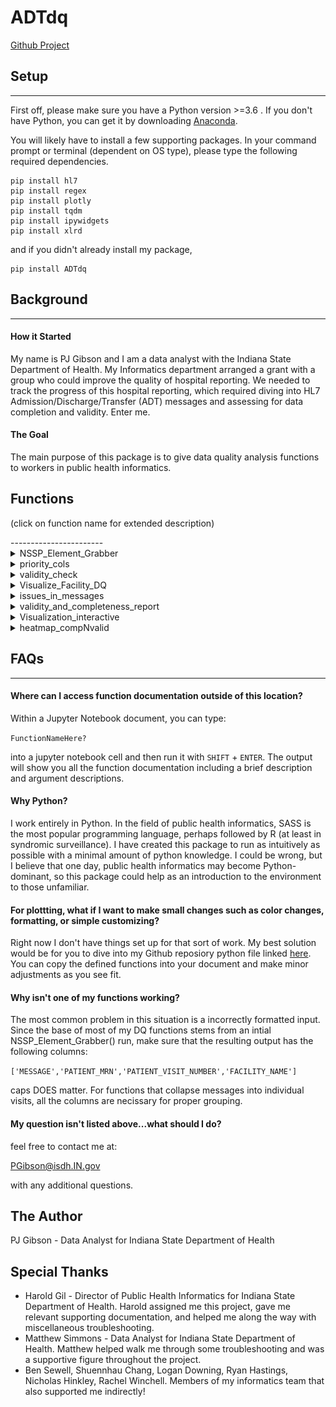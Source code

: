 # ADTdq

[Github Project](https://github.com/pjgibson25/ADTdq)


## Setup

-----------------------

First off, please make sure you have a Python version >=3.6 .
If you don't have Python, you can get it by downloading [Anaconda](https://docs.anaconda.com/anaconda/install/).

You will likely have to install a few supporting packages.  In your command prompt or terminal (dependent on OS type), please type the following required dependencies.

    pip install hl7
    pip install regex
    pip install plotly
    pip install tqdm
    pip install ipywidgets
    pip install xlrd

and if you didn't already install my package,

    pip install ADTdq

## Background 

-----------------------

#### How it Started

My name is PJ Gibson and I am a data analyst with the Indiana State Department of Health.
My Informatics department arranged a grant with a group who could improve the quality of hospital reporting.
We needed to track the progress of this hospital reporting, which required diving into HL7 Admission/Discharge/Transfer (ADT) messages and assessing for data completion and validity.
Enter me.


#### The Goal

The main purpose of this package is to give data quality analysis functions to workers in public health informatics. 




## Functions
<p>(click on function name for extended description)</p>
-----------------------

<details>
<summary>NSSP_Element_Grabber</summary>
  
## Documentation    

    NSSP_Element_Grabber(data,explicit_search=None,Priority_only=False,outfile='None',no_FAC=False,no_MRN=False,no_VisNum=False):
    
    Creates dataframe of important elements from PHESS data.
    Timed with cool updating progressbar (tqdm library).

    NOTE: Your input should contain the column titles:
	   MESSAGE , FACILITY_NAME
    

    Parameters
    ----------
    data: pandas DataFrame, required
	- input containing columns MESSAGE, FACILITY_NAME

    explicit_search: list, optional (default is None)
	- list of priority element names you want specifically.
	  Use argument-less list_elements() function to see all options

    Priority_only:  bool, optional (default is False)  
        - If True, only gives priority 1 or 2 elements

    outfile:  str, optional (default is 'None')
        - Replace with file name for dataframe to be wrote to as csv
            Will be located in working directory.
            DO NOT INCLUDE .csv IF YOU CHOOSE TO MAKE ONE

    no_FAC: Bool, optional (default is False)
	- If you don't have a FACILITY_NAME in your input, change to True
	  NOTE: without a FACILITY_NAME, usage of other functions within library can return errors

    no_MRN: Bool, optional (default is False)
	- If you do not want output to contain MRN information, change to True
	  NOTE: without a MRN, usage of other functions within library can return errors

    no_VisNum: Bool, optional (default is False)
	- If you do not want output to contain patient_visit_number information, change to True
	  NOTE: without a VisNum, usage of other functions within library can return errors
    
    Returns
    -------
    dataframe
        

## Code Examples 
    
```
# import the library and all its functions
from HL7reporting import *

# read in data
data1 = pd.read_csv('somefile.csv',engine='python')

# process through NSSP_Element_Grabber() function
parsed_df = NSSP_Element_Grabber(data1, Priority_only=True,outfile='nameofoutputfile')

```

*if you don't have no facility_name

```
data1 = pd.read_csv('somefile.csv',engine='python')

# process through NSSP_Element_Grabber() function
parsed_df = NSSP_Element_Grabber(new_input_dataframe, Priority_only=True,outfile='outfilename', no_FAC=True)
```

## Visualization of Output

<img src="https://github.com/pjgibson25/HL7reporting/raw/master/pics/excel_out_v1.png" alt="nssp_element_grabber_visual">

*note personal details are replaced with random ints and NaN values
<br>
</details>



<details>
<summary>priority_cols</summary>
  
## Documentation    

	priority_cols(df, priority='both', extras=None, drop_cols=None)

    Spits out NSSP priority columns from a dataframe.
    Priority can be 1,2, or both.
    Extras indicate additional columns from the original dataframe you would like the output to contain.
    Drop_Cols indicate columns that you want to NOT include
    Parameters
    ----------
    df: pandas dataframe, required
    *priority: str, optional (default is both)
            'both' - returns priority 1 and priority 2 element columns
            'one' or '1' - returns priority 1 element columns only
            'two' or '2' - returns priority 2 element columns only
    *extras:  list, optional (default is None)
            list must contain valid column values from df.
    *drop_cols:  list, optional (default is None)
            list must contain valid column values from df.
    Returns
    -------
    pandas Dataframe

   
## Code Examples 
    

```
# import the library and all its functions
from ADTdq import *

# read in data
data1 = pd.read_csv('somefile.csv',engine='python')

# process through NSSP_Element_Grabber() function
parsed_df = NSSP_Element_Grabber(data1,Timed=False,
                                    Priority_only=True,outfile='None')


# take the priority element columns from our output dataframe
#### remove two columns that are processed backend (always NaN)
only_priority1_df = priority_cols(parsed_df,priority='1',drop_cols=['Site_ID','C_Facility_ID'])

```

## Visualization of Output

<img src="https://github.com/pjgibson25/ADTdq/raw/master/pics/priority_cols.png" alt="priority_cols_Visual">

*note personal details are replaced with random ints and NaN values
*also note the lower number of columns
<br>
</details>


<details>
<summary>validity_check</summary>
  
## Documentation    

    validity_check(df, Timed=True)
    
    Checks to see which elements in a dataframe's specific NSSP priority columns meet NSSP validity standards.
    Returns a True/False dataframe with FACILITY_NAME,PATIENT_MRN,PATIENT_VISIT_NUMBER as only string-type columns
    
    Parameters
    ----------
    
    df - required, pandas Dataframe, output from NSSP_Element_Grabber() function    
    Timed - optional, boolean (True/False), default is True.  Returns time in seconds of completion.
    
    Returns
    --------
    validity_report - True/False dataframe with FACILITY_NAME,PATIENT_MRN,PATIENT_VISIT_NUMBER as only string-type columns
    
   
## Code Examples 
    

```
# import the library and all its functions
from ADTdq import *

# read in data
data1 = pd.read_csv('somefile.csv',engine='python')

# process through NSSP_Element_Grabber() function
parsed_df = NSSP_Element_Grabber(data1,Timed=False,
                                    Priority_only=True,outfile='None')


# take the priority element columns from our output dataframe
#### remove two columns that are processed backend (always NaN)
only_priority1_df = priority_cols(parsed_df,priority='1',drop_cols=['Site_ID','C_Facility_ID'])

# run the validity check function on it
val = validity_check(only_priority1_df)

```

## Visualization of Output

<img src="https://github.com/pjgibson25/ADTdq/raw/master/pics/validity_check.png" alt="validity_check_Visual">

*note the lower number of columns.  Not all columns able to be assessed for validity
<br>
</details>





<details>
<summary>Visualize_Facility_DQ</summary>
  
## Documentation    

    Visualize_Facility_DQ(df, fac_name, hide_yticks = False, Timed = True)
    
	
    Returns Visualization of data quality in the form of a heatmap.
    Rows are all individual visits for the inputted facility.
    Columns are NSSP Priority elements that can be checked for validity.
    Color shows valid entries (green), invalid entries (yellow), and absent entries (red)
    
    Parameters
    ----------
    
    df - required, pandas Dataframe, output from NSSP_Element_Grabber() function
    fac_name - required, str, valid name of facility.
        if unsure of valid entry options, use the following code for options:
        df['FACILITY_NAME'].unique()   # may need to change for your df name
    
    Returns
    --------
    out[0] = Pandas dataframe used to create visualization.  2D composed of 0s (red), 1s (yellow), 2s (green)
    out[1] = Pandas dataframe of data behind visit.  Multiple HL7 messages composing 1 visit concatenated by '~' character
    
    Output
    -------
    sns.heatmap visualization

## Code Examples 
    

```
# import the library and all its functions
from ADTdq import *

# read in data
data1 = pd.read_csv('somefile.csv',engine='python')

# process through NSSP_Element_Grabber() function
parsed_df = NSSP_Element_Grabber(data1,Timed=False,
                                    Priority_only=True,outfile='None')

# produce the visualization
visual = Visualize_Facility_DQ(parsed_df, 'hospital_name')
```

## Visualization of Output

<img src="https://github.com/pjgibson25/ADTdq/raw/master/pics/Visualize_Facility_DQ.png" alt="Visualize_Facility_DQ_Visual">

*note that this only produces the visualization for 1 facility

<br>
</details>




<details>
<summary>issues_in_messages</summary>
  
## Documentation    

    issues_in_messages(df, Timed=True, combine_issues_on_message = False, split_issue_column = False):
 
    Description
	----------
    Processes dataframe outputted by NSSP_Element_Grabber() function.
    Outputs dataframe describing message errors.  See optional args for output dataframe customation.
    
    Parameters
    ----------
    
    df - required, pandas Dataframe, output from NSSP_Element_Grabber() function
    *Timed - optional, bool, default is True.  Outputs runtime in seconds upon completion.
    *combine_issues_on_message - optional, bool, default is False.  SEE (2) below
    *split_issue_column - optional, bool, default is False.  SEE (3) below
    
    
    NOTE:  only one of 'combine_issues_on_message' or 'split_issue_column' can be True
    
    Returns
    ----------------------------------------------------------------------------
    Pandas dataframe. Columns include:
    
    (1)
    DEFAULT: WHEN split_issue_colum = False , combine_issue_on_message = False
    
    Group_ID -> string concatenation of FACILITY_NAME|PATIENT_MRN|PATIENT_VISIT_NUMBER
    MESSAGE -> full original message
    Issue -> string concatenation of 'error_type|element_name|priority|description|valid_options|message_value|suggestion|comment'
    
    ------
    
    (2)
    WHEN combine_issue_on_message = True, split_issue_colum = False 
    
    Group_ID -> string concatenation of FACILITY_NAME|PATIENT_MRN|PATIENT_VISIT_NUMBER
    MESSAGE -> full original message
    Issue -> string concatenation of 'error_type|element_name|priority|description|valid_options|message_value|suggestion|comment'
             MULTIPLE string concatenations per cell, separated by newline '\n'
    
    Num_Missings -> number of issues that had a type of 'Missing or Null'
    Num_Invalids -> number of issues that had a type of 'Invalid'
    Num_Issues_Total -> number of total issues
    
    ------
    
    (3)
    WHEN combine_issue_on_message = False , split_issue_colum = True
    
    Group_ID -> string concatenation of FACILITY_NAME|PATIENT_MRN|PATIENT_VISIT_NUMBER
    MESSAGE -> full original message
    error_type -> 'Missing or Null' or 'Invalid'
    element_name -> NSSP Priority Element name with issue
    priority -> NSSP Priority '1' or '2'
    description -> Describes location/parameters of element in HL7 message
    valid_options -> IF element can be checked for validity, describes a valid entry.
    message_value -> IF element was determined as invalid, give the invalid element value.
    suggestion -> IF element was determined as invalid, give an educated guess as to what they meant.
    comment -> IF element was determined as invalid, give feedback/advice on the message error.

## Code Examples 
    
Version 1:
```
# import the library and all its functions
from ADTdq import *

# read in data
data1 = pd.read_csv('somefile.csv',engine='python')

# process through NSSP_Element_Grabber() function
parsed_df = NSSP_Element_Grabber(data1,Timed=False,
                                    Priority_only=True,outfile='None')


# Find issues in messages
split_by_issue = issues_in_messages(parsed_df, split_issue_column=True)

# Get the facility name from the grouper ID
split_by_issue['Fac_Name'] = split_by_issue.Grouper_ID.str.split('\|').str[0]

# First sort the values so that all facility rows are next to one another, then by message similarly
split_by_issue = split_by_issue.sort_values(['Fac_Name','Grouper_ID','MESSAGE','Priority'])

# Set the indices so that when we export to excel, the index cells will merge making it look pretty
split_by_issue = split_by_issue.set_index(['Fac_Name','Grouper_ID','MESSAGE','Issue_Type'])

# Send it to an excel file!
split_by_issue.to_excel('split_by_issue_version1.xlsx')
```
Version 2:
```
# import the library and all its functions
from ADTdq import *

# read in data
data1 = pd.read_csv('somefile.csv',engine='python')

# process through NSSP_Element_Grabber() function
parsed_df = NSSP_Element_Grabber(data1,Timed=False,
                                    Priority_only=True,outfile='None')


# Find issues in messages
comb_issues = issues_in_messages(parsed_df, combine_issues_on_message=True)

# Get the facility name
comb_issues['Fac_Name'] = comb_issues.Grouper_ID.str.split('\|').str[0]

# Make first issue start with bullet point
comb_issues['Issue'] = comb_issues['Issue'].str.replace('^(.*)','• \g<1>',regex=True)

# Make each new line have a bullet point.
comb_issues['Issue'] = comb_issues['Issue'].str.replace('\n','\n• ')

# First sort the values so that all facility rows are next to one another, then by message similarly
comb_issues = comb_issues.sort_values(['Fac_Name','Grouper_ID','MESSAGE'])

# Set the indices so that when we export to excel, the index cells will merge making it look pretty
comb_issues = comb_issues.set_index(['Fac_Name','Grouper_ID','MESSAGE','Issue'])

# Send it to an excel file!
comb_issues.to_excel('comb_issue_version2.xlsx')
```

## Visualization of Output

Version 1
<img src="https://github.com/pjgibson25/ADTdq/raw/master/pics/issues_in_messages_v1.png" alt="issues_in_messages_Visual1">
<br>

Version 2 
<img src="https://github.com/pjgibson25/ADTdq/raw/master/pics/issues_in_messages_v2.png" alt="issues_in_messages_Visual2">
<br>
</details>



<details>
<summary>validity_and_completeness_report</summary>
  
## Documentation    

    validity_and_completeness_report(df,description='long',visit_count=False,outfile=None, Timed=True)
    
    dataframe1 -> Returns completenesss report by hospital with facility,element,percentmissing,percentinvalid,description
    dataframe2 -> Determines the incompleteness (0), invalid (1), or valid and complete (2) for every element in all messages
    
    
    Parameters
    ----------
    df: pandas DataFrame, required (output from NSSP_Element_Grabber() funciton)
    
    description:  str, optional.  (Either 'long' or 'short')
        if 'short', description of location is shorter and less descriptive
        elif 'long', description is sentence structured and descriptive
    
    visit_count:  bool, optional
        if True, add the number of visits to dataframe2
        
    outfile: string, optional
        if True, send excel file (in current directory).  Name defined by outfile
        *DO NOT INCLUDE .xlsx or full path
    
    
    Returns
    -------
    df1
        Dataframe showing issues in messages for each hospitals.  Report structure
    
    df2
        Dataframe assessing all messages for incomlete,invalid,valid elements represented as 0s, 1s, and 2s
        
   
## Code Examples 
    

```
# import the library and all its functions
from ADTdq import *

# read in data
data1 = pd.read_csv('somefile.csv',engine='python')

# process through NSSP_Element_Grabber() function
parsed_df = NSSP_Element_Grabber(data1,Timed=False,
                                    Priority_only=True,outfile='None')


# run the validity function on it
val = validity_and_completeness_report(parsed_df, description='long')[0] # don't care about array of 0, 1, 2 for now


```

## Visualization of Output[0]

<img src="https://github.com/pjgibson25/ADTdq/raw/master/pics/validity_and_completeness_report.png" alt="validity_and_completeness_report_Visual">

<br>
</details>



<details>
<summary>Visualization_interactive</summary>
  
## Documentation    

    Visualization_interactive(df_before,df_after,str_date_list,priority='both_combined',grid=True,outfile=False,show_plot=False,Timed=True):


    Creates an annotated heatmap that is interactive with hoverover.
    Heatmap colors represent data completeness as of the first date
    Annotations show the completion percent change with respect to the second date
        (+ indicates increased completeness)

    Parameters
    ----------
    df_before : pandas.DataFrame, required (output of NSSP_Element_Grabber() Function)
        -must be the dataframe representing EARLIER data
        
    df_after : pandas.DataFrame, required (output of NSSP_Element_Grabber() Function)
        -must be the dataframe representing LATER data
        
    str_date_list:  list of strings, required
        -best form example: ['Feb 1 2020','Aug 31 2020']
        
    *priority: str, optional (default = 'both combined')
        -describes output visualization.  Valid options include 'both_combined','both_individuals','1','2'
            both_combined writes all NSSP Priority 1&2 to one x axis
            both_individual writes two separate figures for Priority 1 and 2 respectively
    
    *grid: bool, optional (default = True)
	-describes output visualization.  Draws grid lines over all heatmap cells.
	    NOTE: cyan line divides priority 1 and priority 2 elements regardless of argument.
		  only relevant for priority->both combined            

    *outfile: bool, optional (default = False)
        -writes .html file to folder '../figures/'
        -if str_date_list=['Feb 1 2020','Aug 31 2020'] and priority='both combined',
            outfile has name -> Feb12020_to_Aug312020_priority1and2.html
        
    *show_plot: bool, optional (default = False)
        - displays the figure
        
    *Timed : bool, optional (default = True)
        -gives completion time in seconds
    
    Returns
    -------
    nothing
        
   
## Code Examples 
    

```
# import the library and all its functions
from HL7reporting import *

# Read in the two datasets (already ran NSSP_Element_Grabber on)
before = pd.read_csv('path_to_parsed_df_file1',engine='python')
after = pd.read_csv('path_to_parsed_df_file2',engine='python')

Visualization_interactive(before,after,['Oct 11 2020','Oct 28 2020'],priority='both_combined',outfile=True,show_plot=False)

```

## Visualization of Output

<img src="https://github.com/pjgibson25/HL7reporting/raw/master/pics/Visualization_interactive.png" alt="Visualization_interactive_Visual">

*note that this image above is simply an image.  In reality the output is an interactive HTML file with hover_over capabilities
*also note that the y axis is marked over and typically contains facility names.
<br>
</details>




<details>
<summary>heatmap_compNvalid</summary>
  
## Documentation    

    heatmap_compNvalid(df, outfilename=None, daterange=None, hospitals='IHA')
    
    Create 2 heatmap subplots of elements that:
        (left) can be assessed for completion
        (right) can be assessed for validity
        
    Input
    -----
    df - pd.Dataframe, required
        Output from NSSP_Element_Grabber() function
    
    outfilename - str, optional
        Specify the name of HTML file to be written to ../figures/   
        *** DO NOT INCLUDE .html ***
    
    daterange - str, optional
        Specify the range that the assessment is being taken over.
        Example:  'Sep 7, 2020 - Sep 14, 2020'
    
    hospitals - str, optional
        Specify the name of the hospitals we are working with
    
    
    Output
    ------
    completion_df - the dataframe that makes up the completion heatmap
    validity_df - the dataframe that makes up the validity heatmap
    
   
## Code Examples 
    

```
# import the library and all its functions
from ADTdq import *

# read in data
data1 = pd.read_csv('somefile.csv',engine='python')

# process through NSSP_Element_Grabber() function
parsed_df = NSSP_Element_Grabber(data1,Timed=False,
                                    Priority_only=True,outfile='None')


heatmap_compNvalid(parsed_df, outfilename='heatmap visualization completion and validity')

```

## Visualization of Output

<img src="https://github.com/pjgibson25/ADTdq/raw/master/pics/heatmap_compNvalid.png" alt="heatmap_compNvalid_Visual">

*note that typically the y-axis will show facility names.  Hidden here for confidentiality.
<br>
</details>








## FAQs
-----------------------

#### Where can I access function documentation outside of this location?

Within a Jupyter Notebook document, you can type:

``FunctionNameHere?`` 

into a jupyter notebook cell and then run it with `SHIFT` + `ENTER`.
The output will show you all the function documentation including a brief description and argument descriptions.


#### Why Python?

I work entirely in Python.
In the field of public health informatics, SASS is the most popular programming language, perhaps followed by R (at least in syndromic surveillance).
I have created this package to run as intuitively as possible with a minimal amount of python knowledge.
I could be wrong, but I believe that one day, public health informatics may become Python-dominant, so this package could help as an introduction to the environment to those unfamiliar.

#### For plottting, what if I want to make small changes such as color changes, formatting, or simple customizing?

Right now I don't have things set up for that sort of work.  My best solution would be for you to dive into my Github reposiory python file linked [here](https://github.com/pjgibson25/ADTdq/blob/master/ADTdq/__init__.py).  You can copy the defined functions into your document and make minor adjustments as you see fit.


#### Why isn't one of my functions working?

The most common problem in this situation is a incorrectly formatted input.  Since the base of most of my DQ functions stems from an intial NSSP_Element_Grabber() run, make sure that the resulting output has the following columns:

`['MESSAGE','PATIENT_MRN','PATIENT_VISIT_NUMBER','FACILITY_NAME'] `

caps DOES matter.  For functions that collapse messages into individual visits, all the columns are necissary for proper grouping.  


#### My question isn't listed above...what should I do?

feel free to contact me at:

PGibson@isdh.IN.gov 

with any additional questions.

## The Author
PJ Gibson - Data Analyst for Indiana State Department of Health

## Special Thanks
* Harold Gil - Director of Public Health Informatics for Indiana State Department of Health.
Harold assigned me this project, gave me relevant supporting documentation, and helped me along the way with miscellaneous troubleshooting.
* Matthew Simmons - Data Analyst for Indiana State Department of Health.
Matthew helped walk me through some troubleshooting and was a supportive figure throughout the project.
* Ben Sewell, Shuennhau Chang, Logan Downing, Ryan Hastings, Nicholas Hinkley, Rachel Winchell.
Members of my informatics team that also supported me indirectly!
